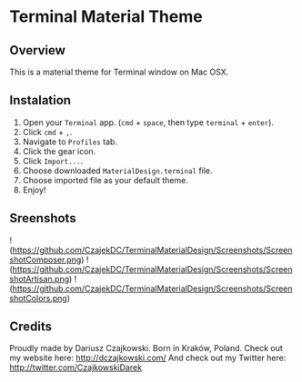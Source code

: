 # Terminal Material Theme
## Overview
This is a material theme for Terminal window on Mac OSX.

## Instalation
1. Open your `Terminal` app. (`cmd` + `space`, then type `terminal` + `enter`).
2. Click `cmd` + `,`.
3. Navigate to `Profiles` tab.
4. Click the gear icon.
5. Click `Import...`.
6. Choose downloaded `MaterialDesign.terminal` file.
7. Choose imported file as your default theme.
8. Enjoy!

## Sreenshots
!(https://github.com/CzajekDC/TerminalMaterialDesign/Screenshots/ScreenshotComposer.png)
!(https://github.com/CzajekDC/TerminalMaterialDesign/Screenshots/ScreenshotArtisan.png)
!(https://github.com/CzajekDC/TerminalMaterialDesign/Screenshots/ScreenshotColors.png)

## Credits
Proudly made by Dariusz Czajkowski. Born in Kraków, Poland.
Check out my website here: http://dczajkowski.com/
And check out my Twitter here: http://twitter.com/CzajkowskiDarek

